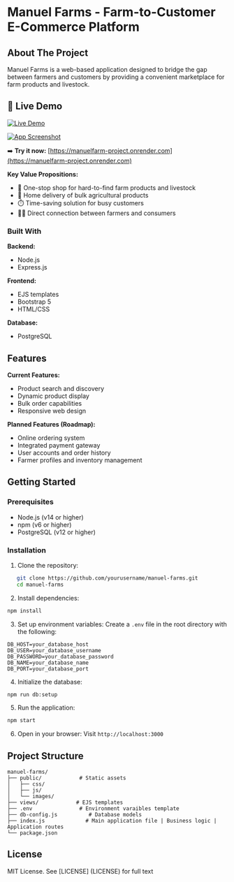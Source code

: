 # Manuel Farms - Farm-to-Customer E-Commerce Platform

## About The Project
Manuel Farms is a web-based application designed to bridge the gap between farmers and customers
by providing a convenient marketplace for farm products and livestock.

## 🚀 Live Demo 
[![Live Demo](https://img.shields.io/badge/Manuel_Farms-Live_Demo-blue?style=for-the-badge&logo=netlify)](https://github.com/IB01Manuel/manuelFarm/blob/ef7c482d7830ef9087e341b74695eb36cef3e908/Capture0.png)

[![App Screenshot](./public/images/screenshot.png)](https://manuelfarms-demo.netlify.app)

➡️ **Try it now:** [https://manuelfarm-project.onrender.com](https://manuelfarm-project.onrender.com)

**Key Value Propositions:**
- 🛒 One-stop shop for hard-to-find farm products and livestock
- 🏡 Home delivery of bulk agricultural products
- ⏱️ Time-saving solution for busy customers
- 👨‍🌾 Direct connection between farmers and consumers

### Built With
**Backend:**
- Node.js
- Express.js

**Frontend:**
- EJS templates
- Bootstrap 5
- HTML/CSS

**Database:**
- PostgreSQL

## Features
**Current Features:**
- Product search and discovery
- Dynamic product display
- Bulk order capabilities
- Responsive web design

**Planned Features (Roadmap):**
- Online ordering system
- Integrated payment gateway
- User accounts and order history
- Farmer profiles and inventory management

## Getting Started

### Prerequisites
- Node.js (v14 or higher)
- npm (v6 or higher)
- PostgreSQL (v12 or higher)

### Installation
1. Clone the repository:
```bash
   git clone https://github.com/yourusername/manuel-farms.git
   cd manuel-farms
```

2. Install dependencies:
```bash
npm install
```

3. Set up environment variables:
Create a `.env` file in the root directory with the following:
```env
DB_HOST=your_database_host
DB_USER=your_database_username
DB_PASSWORD=your_database_password
DB_NAME=your_database_name
DB_PORT=your_database_port
```

4. Initialize the database:
```bash
npm run db:setup
```

5. Run the application:
```bash
npm start
```

6. Open in your browser:
Visit `http://localhost:3000`

## Project Structure

```text
manuel-farms/
├── public/            # Static assets
│   ├── css/
│   ├── js/
│   └── images/
├── views/            # EJS templates
├── .env               # Environment varaibles template
├── db-config.js          # Database models
├── index.js             # Main application file | Business logic | Application routes
└── package.json
```

## License
MIT License. See [LICENSE] (LICENSE) for full text
